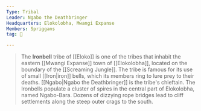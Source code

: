 ```yaml
---
Type: Tribal
Leader: Ngabo the Deathbringer
Headquarters: Elokolobha, Mwangi Expanse
Members: Spriggans
tag: 👥

---
```


> The **Ironbell** tribe of [[Eloko]] is one of the tribes that inhabit the eastern [[Mwangi Expanse]] town of [[Elokolobha]], located on the boundary of the [[Screaming Jungle]]. The tribe is famous for its use of small [[Iron|iron]] bells, which its members ring to lure prey to their deaths. [[Ngabo|Ngabo the Deathbringer]] is the tribe's chieftain. 
> The Ironbells populate a cluster of spires in the central part of Elokolobha, named Ngabo-Bara. Dozens of dizzying rope bridges lead to cliff settlements along the steep outer crags to the south.







